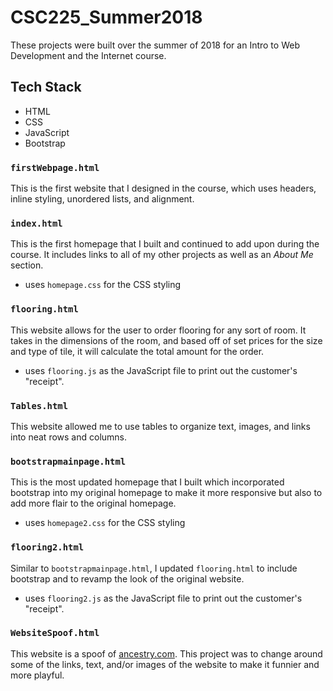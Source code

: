 # CSC225_Summer2018

These projects were built over the summer of 2018 for an Intro to Web Development and the Internet course.

## Tech Stack
- HTML
- CSS
- JavaScript
- Bootstrap

### `firstWebpage.html`
This is the first website that I designed in the course, which uses headers, inline styling, unordered lists, and alignment.

### `index.html`
This is the first homepage that I built and continued to add upon during the course. It includes links to all of my other projects as well as an _About Me_ section.
- uses `homepage.css` for the CSS styling

### `flooring.html`
This website allows for the user to order flooring for any sort of room. It takes in the dimensions of the room, and based off of set prices for the size and type of tile, it will calculate the total amount for the order.
- uses `flooring.js` as the JavaScript file to print out the customer's "receipt".

### `Tables.html`
This website allowed me to use tables to organize text, images, and links into neat rows and columns. 

### `bootstrapmainpage.html`
This is the most updated homepage that I built which incorporated bootstrap into my original homepage to make it more responsive but also to add more flair to the original homepage.
- uses `homepage2.css` for the CSS styling

### `flooring2.html`
Similar to `bootstrapmainpage.html`, I updated `flooring.html` to include bootstrap and to revamp the look of the original website.
- uses `flooring2.js` as the JavaScript file to print out the customer's "receipt".

### `WebsiteSpoof.html`
This website is a spoof of [ancestry.com](https://www.ancestry.com). This project was to change around some of the links, text, and/or images of the website to make it funnier and more playful.
